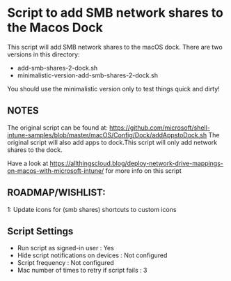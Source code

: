 # Script to add SMB network shares to the Macos Dock

This script will add SMB network shares to the macOS dock. There are two versions in this directory:
- add-smb-shares-2-dock.sh
- minimalistic-version-add-smb-shares-2-dock.sh

You should use the minimalistic version only to test things quick and dirty!

## NOTES
The original script can be found at: https://github.com/microsoft/shell-intune-samples/blob/master/macOS/Config/Dock/addAppstoDock.sh
The original script will also add apps to dock.This script will only add network shares to the dock.

Have a look at https://allthingscloud.blog/deploy-network-drive-mappings-on-macos-with-microsoft-intune/ for more info on this script


## ROADMAP/WISHLIST:
1: Update icons for (smb shares) shortcuts to custom icons

## Script Settings

- Run script as signed-in user : Yes
- Hide script notifications on devices : Not configured
- Script frequency : Not configured
- Mac number of times to retry if script fails : 3
